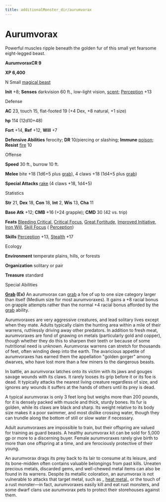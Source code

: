 ```yaml
---
title: additionalMonster_dir/aurumvorax
---
```

# Aurumvorax

Powerful muscles ripple beneath the golden fur of this small yet fearsome eight-legged beast.

**AurumvoraxCR 9**

**XP 6,400**

N Small [magical beast](monsters/creatureTypes#_magical-beast)

**Init** +8; **Senses** darkvision 60 ft., low-light vision, [scent](monster_dir/universalMonsterRules#_scent); [Perception](additionalMonsters/../skill_dir/perception#_perception) +13

Defense

**AC** 23, touch 15, flat-footed 19 (+4 Dex, +8 natural, +1 size)

**hp** 114 (12d10+48)

**Fort** +14, **Ref** +12, **Will** +7

**Defensive Abilities** ferocity; **DR** 10/piercing or slashing; **Immune** [poison](monster_dir/universalMonsterRules#_poison-(ex-or-su)); **Resist** [fire](monsters/creatureTypes#_fire-subtype) 10

Offense

**Speed** 30 ft., burrow 10 ft.

**Melee** bite +18 (1d6+5 plus [grab](monster_dir/universalMonsterRules#_grab)), 4 claws +18 (1d4+5 plus [grab](monsters/universalMonsterRules#_grab))

**Special Attacks** [rake](monster_dir/universalMonsterRules#_rake) (4 claws +18, 1d4+5)

Statistics

**Str** 21, **Dex** 18, **Con** 18, **Int** 2, **Wis** 13, **Cha** 11

**Base Atk** +12; **CMB** +16 (+24 grapple); **CMD** 30 (42 vs. trip)

**Feats** [Bleeding Critical](additionalMonsters/../feats#_bleeding-critical), [Critical Focus](additionalMonster_dir/../feats#_critical-focus), [Great Fortitude](additionalMonster_dir/../feats#_great-fortitude), [Improved Initiative](additionalMonster_dir/../feats#_improved-initiative), [Iron Will](additionalMonster_dir/../feats#_iron-will), [Skill Focus](additionalMonster_dir/../feats#_skill-focus) ( [Perception](additionalMonster_dir/../skill_dir/perception#_perception))

**Skills** [Perception](additionalMonsters/../skill_dir/perception#_perception) +13, [Stealth](additionalMonsters/../skill_dir/stealth#_stealth) +17

Ecology

**Environment** temperate plains, hills, or forests

**Organization** solitary or pair

**Treasure** standard

Special Abilities

**[Grab](monsters/universalMonsterRules#_grab) (Ex)** An aurumvorax can [grab](monster_dir/universalMonsterRules#_grab) a foe of up to one size category larger than itself (Medium size for most aurumvoraxes). It gains a +8 racial bonus on grapple attempts rather than the normal +4 racial bonus afforded by the [grab](monsters/universalMonsterRules#_grab) ability.

Aurumvoraxes are very aggressive creatures, and lead solitary lives except when they mate. Adults typically claim the hunting area within a mile of their warrens, ruthlessly driving away other predators. In addition to fresh meat, aurumvoraxes are fond of gnawing on metals (particularly gold and copper), though whether they do this to sharpen their teeth or because of some nutritional need is unknown. Aurumvorax warrens can stretch for thousands of feet, often winding deep into the earth. The avaricious appetite of aurumvoraxes has earned them the appellation "golden gorger" among dwarves, who have lost more than a few miners to the dangerous beasts.

In battle, an aurumvorax latches onto its victim with its jaws and gouges savage wounds with its claws. It rarely looses its grip before it or its foe is dead. It typically attacks the nearest living creature regardless of size, and ignores any wounds it suffers at the hands of others until its prey is dead.

A typical aurumvorax is only 3 feet long but weighs more than 200 pounds, for it is densely packed with muscle and thick, sturdy bones. Its fur is golden, while its claws are black and sharp. Its weight relative to its body size makes it a poor swimmer, and most dislike crossing water, though they can trundle along the bottom of still or slow water if necessary.

Adult aurumvoraxes are impossible to train, but their offspring are valued for training as guard beasts. A healthy aurumvorax kit can be sold for 5,000 gp or more to a discerning buyer. Female aurumvoraxes rarely give birth to more than one offspring at a time, and are ferociously protective of their young.

An aurumvorax drags its prey back to its lair to consume at its leisure, and its bone-midden often contains valuable belongings from past kills. Uneaten precious metals, discarded gems, and well-chewed metal items can also be found in its warrens. Despite its metallic coloration, an aurumvorax is not vulnerable to attacks that target metal, such as _ [heat metal](additionalMonster_dir/../spell_dir/heatMetal#_heat-metal)_ or the touch of a rust monster—in fact, aurumvoraxes easily kill and eat rust monsters, and some dwarf clans use aurumvorax pets to protect their storehouses against them.

